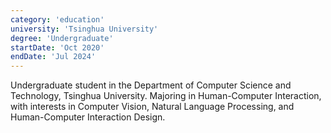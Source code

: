 ```yaml
---
category: 'education'
university: 'Tsinghua University'
degree: 'Undergraduate'
startDate: 'Oct 2020'
endDate: 'Jul 2024'
---
```


Undergraduate student in the Department of Computer Science and Technology, Tsinghua University.
Majoring in Human-Computer Interaction, with interests in Computer Vision, Natural Language Processing, and Human-Computer Interaction Design.